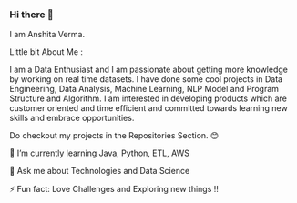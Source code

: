 ### Hi there 👋

I am Anshita Verma.

Little bit About Me :

I am a Data Enthusiast and I am passionate about getting more knowledge by working on real time datasets. I have done some cool projects in Data Engineering, Data Analysis, Machine Learning, NLP Model and Program Structure and Algorithm.
I am interested in developing products which are customer oriented and time efficient and committed towards learning new skills and embrace opportunities.


Do checkout my projects in the Repositories Section. 😊

🌱 I’m currently learning Java, Python, ETL, AWS

💬 Ask me about Technologies and Data Science

⚡ Fun fact: Love Challenges and Exploring new things !!

<!--
**verma-anshita/verma-anshita** is a ✨ _special_ ✨ repository because its `README.md` (this file) appears on your GitHub profile.

Here are some ideas to get you started:

- 🔭 I’m currently working on ...
- 🌱 I’m currently learning ...
- 👯 I’m looking to collaborate on ...
- 🤔 I’m looking for help with ...
- 💬 Ask me about ...
- 📫 How to reach me: ...
- 😄 Pronouns: ...
- ⚡ Fun fact: ...
-->

